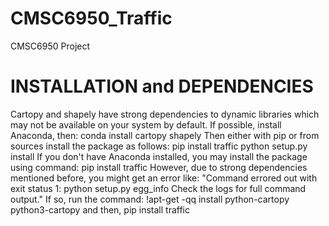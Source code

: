 # CMSC6950_Traffic
CMSC6950 Project

# INSTALLATION and DEPENDENCIES

Cartopy and shapely have strong dependencies to dynamic libraries which may not be available on your system by default. If possible, install Anaconda, then:
conda install cartopy shapely
Then either with pip or from sources install the package as follows:
pip install traffic
python setup.py install
If you don't have Anaconda installed, you may install the package using command:
pip install traffic
However, due to strong dependencies mentioned before, you might get an error like:
"Command errored out with exit status 1: python setup.py egg_info Check the logs for full command output."
If so, run the command:
!apt-get -qq install python-cartopy python3-cartopy
and then,
pip install traffic
